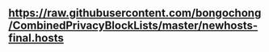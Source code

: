 ## https://raw.githubusercontent.com/bongochong/CombinedPrivacyBlockLists/master/newhosts-final.hosts
